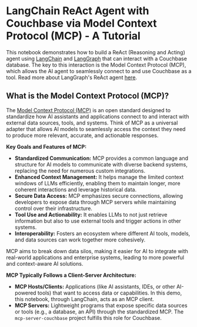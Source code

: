 # LangChain ReAct Agent with Couchbase via Model Context Protocol (MCP) - A Tutorial

This notebook demonstrates how to build a ReAct (Reasoning and Acting) agent using [LangChain](https://www.langchain.com/) and [LangGraph](https://www.langchain.com/langgraph) that can interact with a Couchbase database. The key to this interaction is the Model Context Protocol (MCP), which allows the AI agent to seamlessly connect to and use Couchbase as a tool. Read more about LangGraph's ReAct agent [here](https://langchain-ai.github.io/langgraph/reference/agents/#langgraph.prebuilt.chat_agent_executor.create_react_agent).

## What is the Model Context Protocol (MCP)?

The [Model Context Protocol (MCP)](https://modelcontextprotocol.io/) is an open standard designed to standardize how AI assistants and applications connect to and interact with external data sources, tools, and systems. Think of MCP as a universal adapter that allows AI models to seamlessly access the context they need to produce more relevant, accurate, and actionable responses.

**Key Goals and Features of MCP:**

*   **Standardized Communication:** MCP provides a common language and structure for AI models to communicate with diverse backend systems, replacing the need for numerous custom integrations.
*   **Enhanced Context Management:** It helps manage the limited context windows of LLMs efficiently, enabling them to maintain longer, more coherent interactions and leverage historical data.
*   **Secure Data Access:** MCP emphasizes secure connections, allowing developers to expose data through MCP servers while maintaining control over their infrastructure.
*   **Tool Use and Actionability:** It enables LLMs to not just retrieve information but also to use external tools and trigger actions in other systems.
*   **Interoperability:** Fosters an ecosystem where different AI tools, models, and data sources can work together more cohesively.

MCP aims to break down data silos, making it easier for AI to integrate with real-world applications and enterprise systems, leading to more powerful and context-aware AI solutions.

**MCP Typically Follows a Client-Server Architecture:**
*   **MCP Hosts/Clients:** Applications (like AI assistants, IDEs, or other AI-powered tools) that want to access data or capabilities. In this demo, this notebook, through LangChain, acts as an MCP client.
*   **MCP Servers:** Lightweight programs that expose specific data sources or tools (e.g., a database, an API) through the standardized MCP. The `mcp-server-couchbase` project fulfills this role for Couchbase.
